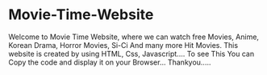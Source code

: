 # Movie-Time-Website
Welcome to Movie Time Website, where we can watch free Movies, Anime, Korean Drama, Horror Movies, Si-Ci And many more Hit Movies. This website is created by using HTML, Css, Javascript....
To see This You can Copy the code and display it on your Browser...
Thankyou.....

